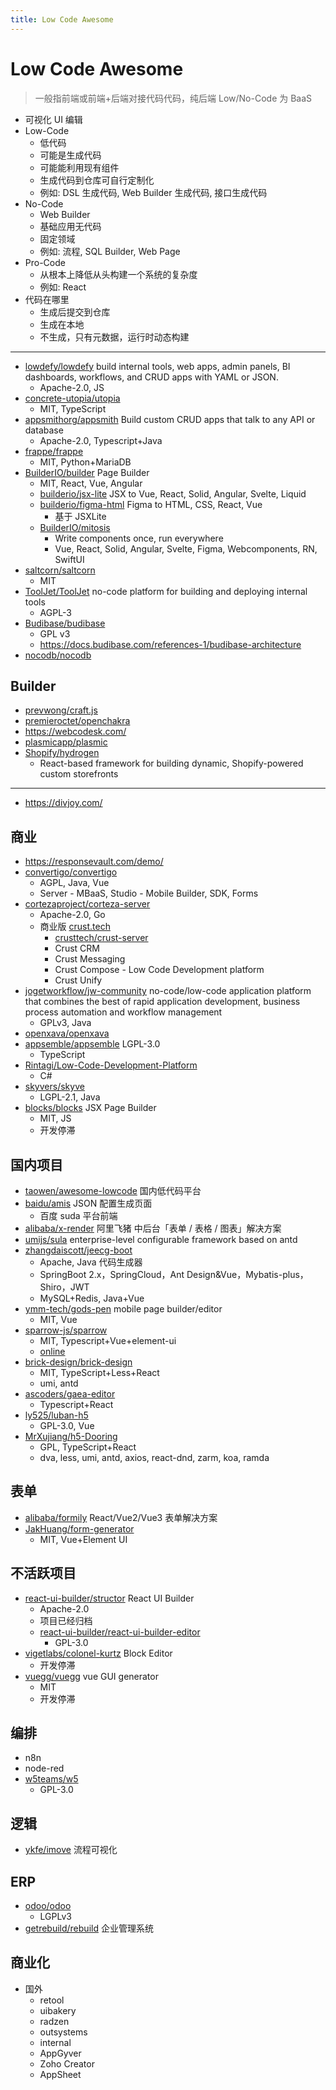 ```yaml
---
title: Low Code Awesome
---
```


# Low Code Awesome

> 一般指前端或前端+后端对接代码代码，纯后端 Low/No-Code 为 BaaS

- 可视化 UI 编辑
- Low-Code
  - 低代码
  - 可能是生成代码
  - 可能能利用现有组件
  - 生成代码到仓库可自行定制化
  - 例如: DSL 生成代码, Web Builder 生成代码, 接口生成代码
- No-Code
  - Web Builder
  - 基础应用无代码
  - 固定领域
  - 例如: 流程, SQL Builder, Web Page
- Pro-Code
  - 从根本上降低从头构建一个系统的复杂度
  - 例如: React
- 代码在哪里
  - 生成后提交到仓库
  - 生成在本地
  - 不生成，只有元数据，运行时动态构建

---

- [lowdefy/lowdefy](https://github.com/lowdefy/lowdefy)
  build internal tools, web apps, admin panels, BI dashboards, workflows, and CRUD apps with YAML or JSON.
  - Apache-2.0, JS
- [concrete-utopia/utopia](https://github.com/concrete-utopia/utopia)
  - MIT, TypeScript
- [appsmithorg/appsmith](https://github.com/appsmithorg/appsmith)
  Build custom CRUD apps that talk to any API or database
  - Apache-2.0, Typescript+Java
- [frappe/frappe](https://github.com/frappe/frappe)
  - MIT, Python+MariaDB
- [BuilderIO/builder](https://github.com/BuilderIO/builder)
  Page Builder
  - MIT, React, Vue, Angular
  - [builderio/jsx-lite](https://github.com/builderio/jsx-lite)
    JSX to Vue, React, Solid, Angular, Svelte, Liquid
  - [builderio/figma-html](https://github.com/builderio/figma-html)
    Figma to HTML, CSS, React, Vue
    - 基于 JSXLite
  - [BuilderIO/mitosis](https://github.com/BuilderIO/mitosis)
    - Write components once, run everywhere
    - Vue, React, Solid, Angular, Svelte, Figma, Webcomponents, RN, SwiftUI
- [saltcorn/saltcorn](https://github.com/saltcorn/saltcorn)
  - MIT
- [ToolJet/ToolJet](https://github.com/ToolJet/ToolJet)
  no-code platform for building and deploying internal tools
  - AGPL-3
- [Budibase/budibase](https://github.com/Budibase/budibase)
  - GPL v3
  - https://docs.budibase.com/references-1/budibase-architecture
- [nocodb/nocodb](https://github.com/nocodb/nocodb)

## Builder

- [prevwong/craft.js](https://github.com/prevwong/craft.js)
- [premieroctet/openchakra](https://github.com/premieroctet/openchakra)
- https://webcodesk.com/
- [plasmicapp/plasmic](https://github.com/plasmicapp/plasmic)
- [Shopify/hydrogen](https://github.com/Shopify/hydrogen)
  - React-based framework for building dynamic, Shopify-powered custom storefronts

---

- https://divjoy.com/

## 商业

- https://responsevault.com/demo/
- [convertigo/convertigo](https://github.com/convertigo/convertigo)
  - AGPL, Java, Vue
  - Server - MBaaS, Studio - Mobile Builder, SDK, Forms
- [cortezaproject/corteza-server](https://github.com/cortezaproject/corteza-server)
  - Apache-2.0, Go
  - 商业版 [crust.tech](https://www.crust.tech/)
    - [crusttech/crust-server](https://github.com/crusttech/crust-server)
    - Crust CRM
    - Crust Messaging
    - Crust Compose - Low Code Development platform
    - Crust Unify
- [jogetworkflow/jw-community](https://github.com/jogetworkflow/jw-community)
  no-code/low-code application platform that combines the best of rapid application development, business process automation and workflow management
  - GPLv3, Java
- [openxava/openxava](https://github.com/openxava/openxava)
- [appsemble/appsemble](https://github.com/appsemble/appsemble)
  LGPL-3.0
  - TypeScript
- [Rintagi/Low-Code-Development-Platform](https://github.com/Rintagi/Low-Code-Development-Platform)
  - C#
- [skyvers/skyve](https://github.com/skyvers/skyve)
  - LGPL-2.1, Java
- [blocks/blocks](https://github.com/blocks/blocks)
  JSX Page Builder
  - MIT, JS
  - 开发停滞
## 国内项目

- [taowen/awesome-lowcode](https://github.com/taowen/awesome-lowcode)
  国内低代码平台
- [baidu/amis](https://github.com/baidu/amis)
  JSON 配置生成页面
  - 百度 suda 平台前端
- [alibaba/x-render](https://github.com/alibaba/x-render)
  阿里飞猪 中后台「表单 / 表格 / 图表」解决方案
- [umijs/sula](https://github.com/umijs/sula)
  enterprise-level configurable framework based on antd
- [zhangdaiscott/jeecg-boot](https://github.com/zhangdaiscott/jeecg-boot)
  - Apache, Java 代码生成器
  - SpringBoot 2.x，SpringCloud，Ant Design&Vue，Mybatis-plus，Shiro，JWT
  - MySQL+Redis, Java+Vue
- [ymm-tech/gods-pen](https://github.com/ymm-tech/gods-pen)
  mobile page builder/editor
  - MIT, Vue
- [sparrow-js/sparrow](https://github.com/sparrow-js/sparrow)
  - MIT, Typescript+Vue+element-ui
  - [online](https://sparrow-js.github.io/sparrow-online/)
- [brick-design/brick-design](https://github.com/brick-design/brick-design)
  - MIT, TypeScript+Less+React
  - umi, antd
- [ascoders/gaea-editor](https://github.com/ascoders/gaea-editor)
  - Typescript+React
- [ly525/luban-h5](https://github.com/ly525/luban-h5)
  - GPL-3.0, Vue
- [MrXujiang/h5-Dooring](https://github.com/MrXujiang/h5-Dooring)
  - GPL, TypeScript+React
  - dva, less, umi, antd, axios, react-dnd, zarm, koa, ramda

## 表单

- [alibaba/formily](https://github.com/alibaba/formily)
  React/Vue2/Vue3 表单解决方案
- [JakHuang/form-generator](https://github.com/JakHuang/form-generator)
  - MIT, Vue+Element UI

## 不活跃项目

- [react-ui-builder/structor](https://github.com/react-ui-builder/structor)
  React UI Builder
  - Apache-2.0
  - 项目已经归档
  - [react-ui-builder/react-ui-builder-editor](https://github.com/react-ui-builder/react-ui-builder-editor)
    - GPL-3.0
- [vigetlabs/colonel-kurtz](https://github.com/vigetlabs/colonel-kurtz)
  Block Editor
  - 开发停滞
- [vuegg/vuegg](https://github.com/vuegg/vuegg)
  vue GUI generator
  - MIT
  - 开发停滞


## 编排

- n8n
- node-red
- [w5teams/w5](https://github.com/w5teams/w5)
  - GPL-3.0

## 逻辑

- [ykfe/imove](https://github.com/ykfe/imove)
  流程可视化

## ERP

- [odoo/odoo](https://github.com/odoo/odoo)
  - LGPLv3
- [getrebuild/rebuild](https://gitee.com/getrebuild/rebuild)
  企业管理系统

## 商业化

- 国外
  - retool
  - uibakery
  - radzen
  - outsystems
  - internal
  - AppGyver
  - Zoho Creator
  - AppSheet
